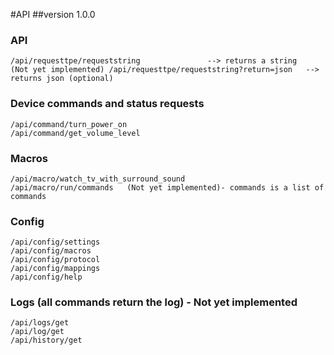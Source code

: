 #API
##version 1.0.0

###  API
    /api/requesttpe/requeststring               --> returns a string
    (Not yet implemented) /api/requesttpe/requeststring?return=json   --> returns json (optional)
  
###  Device commands and status requests
    /api/command/turn_power_on
    /api/command/get_volume_level
  
###  Macros
    /api/macro/watch_tv_with_surround_sound
    /api/macro/run/commands   (Not yet implemented)- commands is a list of commands
    
###  Config
    /api/config/settings
    /api/config/macros
    /api/config/protocol
    /api/config/mappings
    /api/config/help

###  Logs (all commands return the log) - Not yet implemented
    /api/logs/get
    /api/log/get
    /api/history/get

